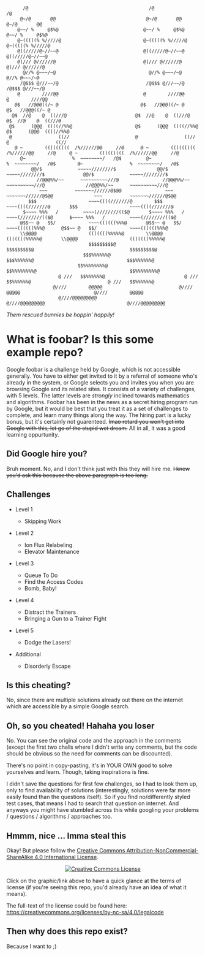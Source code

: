 ```
      /@                                            /@                                          /@
     @~/@       @@                                 @~/@       @@                               @~/@       @@
    @~~/ %     @$%@                               @~~/ %     @$%@                             @~~/ %     @$%@
    @~(((((% %/////@                              @~(((((% %/////@                            @~(((((% %/////@
    @((/////@~//~~@                               @((/////@~//~~@                              @((/////@~//~~@
    @(/// @//////@                                @(/// @//////@                               @(/// @//////@
      @//% @~~~/~@                                  @//% @~~~/~@                                 @//% @~~~/~@
     /@$$$ @///~~/@                                /@$$$ @///~~/@                               /@$$$ @///~~/@
    @        ////@@                               @        ////@@                              @        ////@@
   @$   //@@@((/~ @                              @$   //@@@((/~ @                             @$   //@@@((/~ @
  @$  //@    @  ((///@                         @$  //@    @  ((///@                         @$  //@    @  ((///@
 @$      (@@@  ((((//%%@                       @$      (@@@  ((((//%%@                      @$      (@@@  ((((//%%@
 @                 ((//                        @                 ((//                       @                 ((//
   @ ~        (((((((((  /%//////@@     //@      @ ~        (((((((((  /%//////@@     //@     @ ~        (((((((((  /%//////@@     //@
     @~                 %  ~~~~~~~~/   /@$         @~                 %  ~~~~~~~~/   /@$        @~                 %  ~~~~~~~~/   /@$
         @@/$             ~~~~~////////$               @@/$             ~~~~~////////$              @@/$             ~~~~~////////$
           //@@@%%/~~      ~~~~~~~~~~///@                //@@@%%/~~      ~~~~~~~~~~///@               //@@@%%/~~      ~~~~~~~~~~///@
            ~~~          ~~~~~~~//////@$@@                ~~~          ~~~~~~~//////@$@@               ~~~          ~~~~~~~//////@$@@
        $$$                   ~~~~((((///////@        $$$                   ~~~~((((///////@       $$$                   ~~~~((((///////@
      $~~~~ %%%   /         ~~~~(////////(($@       $~~~~ %%%   /         ~~~~(////////(($@      $~~~~ %%%   /         ~~~~(////////(($@
     @$$~~ @   $$/            ~~~~((((((%%%@       @$$~~ @   $$/            ~~~~((((((%%%@      @$$~~ @   $$/            ~~~~((((((%%%@
     \\@@@@                   (((((((%%%%%@        \\@@@@                   (((((((%%%%%@       \\@@@@                   (((((((%%%%%@
                              $$$$$$$$$@                                    $$$$$$$$$@                                   $$$$$$$$$@
                            $$$%%%%%%@                                    $$$%%%%%%@                                  $$$%%%%%%@
                          $$%%%%%%%%@                                   $$%%%%%%%%@                                  $$%%%%%%%%@
                   @ ///   $$%%%%%%@                             @ ///   $$%%%%%%@                            @ ///   $$%%%%%%@
                 @////        @@@@@                            @////        @@@@@                           @////        @@@@@
                   @////@@@@@@@@@                                @////@@@@@@@@@                              @////@@@@@@@@@
```

*Them rescued bunnies be hoppin' happily!*

# What is foobar? Is this some example repo?

Google foobar is a challenge held by Google, which is not accessible generally. You have to either get invited to it by a referral of someone who's already in the system, or Google selects you and invites you when you are browsing Google and its related sites. It consists of a variety of challenges, with 5 levels. The latter levels are *strongly* inclined towards mathematics and algorithms. Foobar has been in the news as a secret hiring program run by Google, but it would be best that you treat it as a set of challenges to complete, and learn many things along the way. The hiring part is a lucky bonus, but it's certainly not guarenteed. ~~lmao retard you won't get into Google with this, let go of the stupid wet dream.~~ All in all, it was a good learning oppurtunity.

## Did Google hire you?

Bruh moment. No, and I don't think just with this they will hire me. ~~I knew you'd ask this because the above paragraph is too long.~~

## Challenges

- Level 1
    - Skipping Work

- Level 2
    - Ion Flux Relabeling
    - Elevator Maintenance

- Level 3
    - Queue To Do
    - Find the Access Codes
    - Bomb, Baby!

- Level 4
    - Distract the Trainers
    - Bringing a Gun to a Trainer Fight

- Level 5
    - Dodge the Lasers!

- Additional
    - Disorderly Escape

## Is this cheating?

No, since there are multiple solutions already out there on the internet which are accessible by a simple Google search.

## Oh, so you cheated! Hahaha you loser

No. You can see the original code and the approach in the comments (except the first two challs where I didn't write any comments, but the code should be obvious so the need for comments can be discounted).

There's no point in copy-pasting, it's in YOUR OWN good to solve yourselves and learn. Though, taking inspirations is fine.

I didn't save the questions for first few challenges, so I had to look them up, only to find availability of solutions (interestingly, solutions were far more easily found than the questions itself). So if you find no/differently styled test cases, that means I had to search that question on internet. And anyways you might have stumbled across this while googling your problems / questions / algorithms / approaches too.

## Hmmm, nice ... Imma steal this

Okay! But please follow the <a rel="license" href="http://creativecommons.org/licenses/by-nc-sa/4.0/">Creative Commons Attribution-NonCommercial-ShareAlike 4.0 International License</a>.

<p align="center">
  <a rel="license" href="http://creativecommons.org/licenses/by-nc-sa/4.0/">
    <img alt="Creative Commons License" style="border-width:0" src="https://i.creativecommons.org/l/by-nc-sa/4.0/88x31.png" />
  </a>
</p>

Click on the graphic/link above to have a quick glance at the terms of license (if you're seeing this repo, you'd already have an idea of what it means).

The full-text of the license could be found here: https://creativecommons.org/licenses/by-nc-sa/4.0/legalcode

## Then why does this repo exist?

Because I want to ;)
